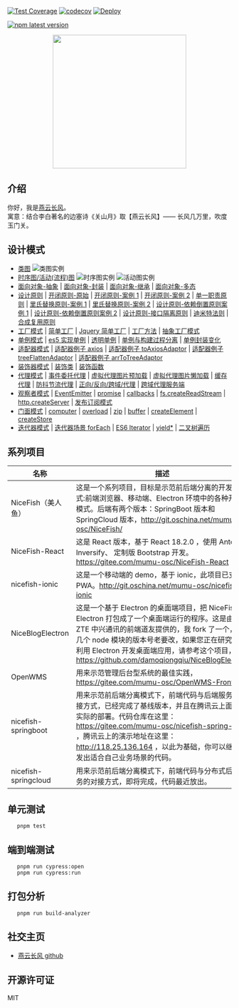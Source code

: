 [![Test Coverage](https://github.com/yanyunchangfeng/learn-design-patterns/actions/workflows/test.yml/badge.svg)](https://github.com/yanyunchangfeng/learn-design-patterns/actions/workflows/test.yml/?query=branch:main) [![codecov](https://codecov.io/gh/yanyunchangfeng/learn-design-patterns/branch/main/graph/badge.svg)](https://codecov.io/gh/yanyunchangfeng/learn-design-patterns) [![Deploy](https://github.com/yanyunchangfeng/learn-design-patterns/workflows/Deploy/badge.svg)](https://github.com/yanyunchangfeng/learn-design-patterns/actions/workflows/deploy.yml)

[![npm latest version](https://img.shields.io/npm/v/learn-design-patterns/latest.svg)](https://www.npmjs.com/package/learn-design-patterns)

<p align="center">
    <img width="300" src="src/assets/img/yanyunchangfeng.png">
</p>

## 介绍

你好，我是[燕云长风](https://yanyunchangfeng.github.io)。  
寓意：结合李白著名的边塞诗《关山月》取【燕云长风】—— 长风几万里，吹度玉门关。

## 设计模式

- [类图](src/app/class1/index.ts) ![类图实例](src/app/class1/ClassDiagram.jpg)
- [时序图/活动(流程)图](src/app/sequence2/index.ts) ![时序图实例](src/app/sequence2/LoginSequenceDiagram.jpg) ![活动图实例](src/app/sequence2/ActivityDiagram.jpg)
- [面向对象-抽象](src/app/pod3/abstract.ts) | [面向对象-封装](src/app/pod3/encapsulation.ts) | [面向对象-继承](src/app/pod3/inherit.ts) | [面向对象-多态](src/app/pod3/polymorphic.ts)
- [设计原则](src/app/pod3/designPrinciple.ts) | [开闭原则-原始](src/app/pod3/openclose.ts) | [开闭原则-案例 1](src/app/pod3/openclose1.ts) | [开闭原则-案例 2](src/app/pod3/openclose2.ts) | [单一职责原则](src/app/pod3/singlePrinciple.ts) | [里氏替换原则-案例 1](src/app/pod3/sub.ts) | [里氏替换原则-案例 2](src/app/pod3/sub1.ts) | [设计原则-依赖倒置原则案例 1](src/app/pod3/dependencyInversion.ts) | [设计原则-依赖倒置原则案例 2](src/app/pod3/dependencyInversion1.ts) | [设计原则-接口隔离原则](src/app/pod3/interfaceSegregation.ts) | [迪米特法则](src/app/pod3/lod.ts) | [合成复用原则](src/app/pod3/11.ts)
- [工厂模式](src/app/factory4/index.ts) | [简单工厂](src/app/factory4/simple.ts) | [Jquery 简单工厂](src/app/factory4/jquery.ts) | [工厂方法](src/app/factory4/method.ts) | [抽象工厂模式](src/app/factory4/abstract.ts)
- [单例模式](src/app/single5/index.ts) | [es5 实现单例](src/app/single5/2.ts) | [透明单例](src/app/single5/3.ts) | [单例与构建过程分离](src/app/single5/4.ts) | [单例封装变化](src/app/single5/5.ts)
- [适配器模式](src/app/adapter6/index.ts) | [适配器例子 axios](src/app/adapter6/axios.ts) | [适配器例子 toAxiosAdaptor](src/app/adapter6/toAxiosAdaptor.ts) | [适配器例子 treeFlattenAdaptor](src/app/adapter6/6.html) | [适配器例子 arrToTreeAdaptor](src/app/adapter6/toTreeAdaptor.ts)
- [装饰器模式](src/app/decorator7/index.ts) | [装饰类](src/app/decorator7/2.ts) | [装饰函数](src/app/decorator7/index.html)
- [代理模式](src/app/proxy8/index.ts) | [事件委托代理](src/app/proxy8/2.html) | [虚拟代理图片预加载](src/app/proxy8/3.html) | [虚拟代理图片懒加载](src/app/proxy8/4.html) | [缓存代理](src/app/proxy8/5.ts) | [防抖节流代理](src/app/proxy8/6.html) | [正向/反向/跨域/代理](src/app/proxy8/7.ts) | [跨域代理服务端](src/app/proxy8/7.9999.ts)
- [观察者模式](src/app/observer9/index.ts) | [EventEmitter](src/app/observer9/EventEmitter.ts) | [promise](src/app/observer9/promise.ts) | [callbacks](src/app/observer9/callbacks.ts) | [fs.createReadStream](src/app/observer9/createReadStream.ts) | [http.createServer](src/app/observer9/http.ts) | [发布订阅模式](src/app/observer9/publish-subscribe.ts)
- [门面模式](src/app/facade10/index.ts) | [computer](src/app/facade10/computer.ts) | [overload](src/app/facade10/overload.ts) | [zip](src/app/facade10/zip.ts) | [buffer](src/app/facade10/buffer.ts) | [createElement](src/app/facade10/createElement.ts) | [createStore](src/app/facade10/createStore.ts)
- [迭代器模式](src/app/iterator11/index.ts) | [迭代器场景 forEach](src/app/iterator11/2.ts) | [ES6 Iterator](src/app/iterator11/3.ts) | [yield\*](src/app/iterator11/4.ts) | [二叉树遍历](src/app/iterator11/5.ts)

## 系列项目

| 名称 | 描述 |
| --- | --- |
| NiceFish（美人鱼） | 这是一个系列项目，目标是示范前后端分离的开发模式:前端浏览器、移动端、Electron 环境中的各种开发模式。后端有两个版本：SpringBoot 版本和 SpringCloud 版本，http://git.oschina.net/mumu-osc/NiceFish/ |
| NiceFish-React | 这是 React 版本，基于 React 18.2.0 ，使用 Antd、Inversify、 定制版 Bootstrap 开发。 https://gitee.com/mumu-osc/NiceFish-React |
| nicefish-ionic | 这是一个移动端的 demo，基于 ionic，此项目已支持 PWA。http://git.oschina.net/mumu-osc/nicefish-ionic |
| NiceBlogElectron | 这是一个基于 Electron 的桌面端项目，把 NiceFish 用 Electron 打包成了一个桌面端运行的程序。这是由 ZTE 中兴通讯的前端道友提供的，我 fork 了一个，有几个 node 模块的版本号老要改，如果您正在研究如何利用 Electron 开发桌面端应用，请参考这个项目，https://github.com/damoqiongqiu/NiceBlogElectron |
| OpenWMS | 用来示范管理后台型系统的最佳实践，https://gitee.com/mumu-osc/OpenWMS-Frontend |
| nicefish-springboot | 用来示范前后端分离模式下，前端代码与后端服务的对接方式，已经完成了基线版本，并且在腾讯云上面做了实际的部署。代码仓库在这里： https://gitee.com/mumu-osc/nicefish-spring-boot ，腾讯云上的演示地址在这里： http://118.25.136.164 ，以此为基础，你可以继续开发出适合自己业务场景的代码。 |
| nicefish-springcloud | 用来示范前后端分离模式下，前端代码与分布式后端服务的对接方式，即将完成，代码最近放出。 |

## 单元测试

```
   pnpm test
```

## 端到端测试

```
   pnpm run cypress:open
   pnpm run cypress:run
```

## 打包分析

```
   pnpm run build-analyzer
```

## 社交主页

- [燕云长风 github](https://github.com/yanyunchangfeng)

## 开源许可证

MIT
